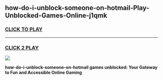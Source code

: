 
## how-do-i-unblock-someone-on-hotmail-Play-Unblocked-Games-Online-j1qmk
<h3>
<a href="https://premium76.site?title=how-do-i-unblock-someone-on-hotmail&ref=25A">CLICK TO PLAY</a></h3>
<hr>

<h3>
<a href="https://premium76.site?title=how-do-i-unblock-someone-on-hotmail&ref=25A">CLICK 2 PLAY</a>
  
</h3>

<a href="https://premium76.site?title=how-do-i-unblock-someone-on-hotmail&ref=25A"><img src="https://clearcache.store/games.png"></a>


**how-do-i-unblock-someone-on-hotmail games unblocked: Your Gateway to Fun and Accessible Online Gaming**
